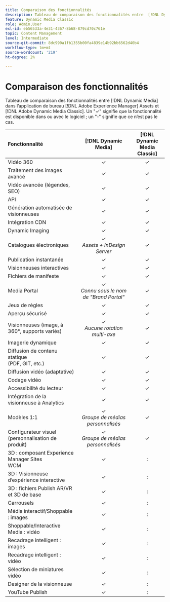 ```yaml
---
title: Comparaison des fonctionnalités
description: Tableau de comparaison des fonctionnalités entre  [!DNL Dynamic Media] dans l’application de bureau  [!DNL Adobe Experience Manager] Assets et [!DNL Adobe Dynamic Media Classic] .
feature: Dynamic Media Classic
role: Admin,User
exl-id: eb56533a-4e31-4367-8b68-879cd70c761e
topic: Content Management
level: Intermediate
source-git-commit: 8dc990a1fb1355b00fa4839e14b92bb6562d40b4
workflow-type: tm+mt
source-wordcount: '219'
ht-degree: 2%

---
```


# Comparaison des fonctionnalités

Tableau de comparaison des fonctionnalités entre [!DNL Dynamic Media] dans l’application de bureau [!DNL Adobe Experience Manager] Assets et [!DNL Adobe Dynamic Media Classic]. Un &quot;✓&quot; signifie que la fonctionnalité est disponible dans ou avec le logiciel ; un &quot;-&quot; signifie que ce n’est pas le cas.

| Fonctionnalité | [!DNL Dynamic Media] | [!DNL Dynamic Media<br>Classic] |
| :--- | :---: | :---: |
| Vidéo 360 | ✓ | ✓ |
| Traitement des images avancé | ✓ | ✓ |
| Vidéo avancée (légendes, SEO) | ✓ | ✓ |
| API | ✓ | ✓ |
| Génération automatisée de visionneuses | ✓ | ✓ |
| Intégration CDN | ✓ | ✓ |
| Dynamic Imaging | ✓ | ✓ |
| Catalogues électroniques | ✓<br>*Assets + InDesign Server* | ✓ |
| Publication instantanée | ✓ | ✓ |
| Visionneuses interactives | ✓ | ✓ |
| Fichiers de manifeste | ✓ | ✓ |
| Media Portal | ✓<br>*Connu sous le nom de &quot;Brand Portal&quot;* | ✓ |
| Jeux de règles | ✓ | ✓ |
| Aperçu sécurisé | ✓ | ✓ |
| Visionneuses (image, à 360°, supports variés) | ✓<br>*Aucune rotation multi-axe* | ✓ |
| Imagerie dynamique | ✓ | ✓ |
| Diffusion de contenu statique<br> (PDF, GIT, etc.) | ✓ | ✓ |
| Diffusion vidéo (adaptative) | ✓ | ✓ |
| Codage vidéo | ✓ | ✓ |
| Accessibilité du lecteur | ✓ | ✓ |
| Intégration de la visionneuse à Analytics | ✓ | ✓ |
| Modèles 1:1 | ✓<br>*Groupe de médias personnalisés* | ✓ |
| Configurateur visuel<br> (personnalisation de produit) | ✓<br>*Groupe de médias personnalisés* | ✓ |
| 3D : composant Experience Manager Sites<br>WCM | ✓ | : |
| 3D : Visionneuse d’expérience interactive | ✓ | : |
| 3D : fichiers Publish AR/VR et 3D de base | ✓ | : |
| Carrousels | ✓ | : |
| Média interactif/Shoppable : images | ✓ | : |
| Shoppable/Interactive Media : vidéo | ✓ | : |
| Recadrage intelligent : images | ✓ | : |
| Recadrage intelligent : vidéo | ✓ | : |
| Sélection de miniatures vidéo | ✓ | : |
| Designer de la visionneuse | ✓ | : |
| YouTube Publish | ✓ | : |
